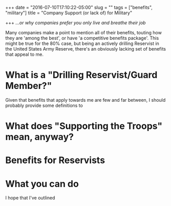+++
date = "2016-07-10T17:10:22-05:00"
slug = ""
tags = ["benefits", "military"]
title = "Company Support (or lack of) for Military"

+++
*...or why companies prefer you only live and breathe their job*

Many companies make a point to mention all of their benefits, touting how they
are 'among the best', or have 'a competitive benefits package'.  This might be
true for the 80% case, but being an actively drilling Reservist in the United
States Army Reserve, there's an obviously lacking set of benefits that appeal to
me.

# What is a "Drilling Reservist/Guard Member?"

Given that benefits that apply towards me are few and far between, I should
probably provide some definitions to 


# What does "Supporting the Troops" mean, anyway?

# Benefits for Reservists

# What you can do

I hope that I've outlined 

